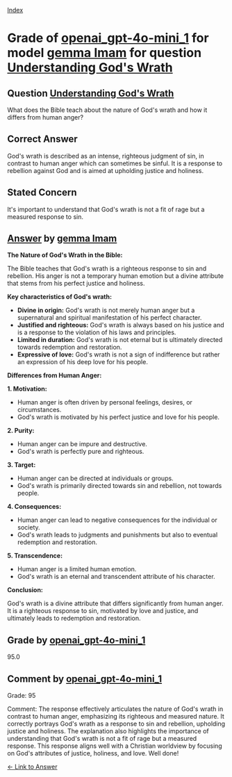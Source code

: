 
[Index](../../../../index.md)
# Grade of [openai_gpt-4o-mini_1](../../../grading_models/openai_gpt-4o-mini_1.md) for model [gemma Imam](../../../answering_models/gemma_Imam.md) for question [Understanding God's Wrath](../../../questions/Understanding_God_s_Wrath.md)

## Question [Understanding God's Wrath](../../../questions/Understanding_God_s_Wrath.md)
What does the Bible teach about the nature of God's wrath and how it differs from human anger?

## Correct Answer
God's wrath is described as an intense, righteous judgment of sin, in contrast to human anger which can sometimes be sinful. It is a response to rebellion against God and is aimed at upholding justice and holiness.

## Stated Concern
It's important to understand that God's wrath is not a fit of rage but a measured response to sin.

## [Answer](../Understanding_God_s_Wrath.md) by [gemma Imam](../../../answering_models/gemma_Imam.md)
**The Nature of God's Wrath in the Bible:**

The Bible teaches that God's wrath is a righteous response to sin and rebellion. His anger is not a temporary human emotion but a divine attribute that stems from his perfect justice and holiness.

**Key characteristics of God's wrath:**

* **Divine in origin:** God's wrath is not merely human anger but a supernatural and spiritual manifestation of his perfect character.
* **Justified and righteous:** God's wrath is always based on his justice and is a response to the violation of his laws and principles.
* **Limited in duration:** God's wrath is not eternal but is ultimately directed towards redemption and restoration.
* **Expressive of love:** God's wrath is not a sign of indifference but rather an expression of his deep love for his people.

**Differences from Human Anger:**

**1. Motivation:**
- Human anger is often driven by personal feelings, desires, or circumstances.
- God's wrath is motivated by his perfect justice and love for his people.

**2. Purity:**
- Human anger can be impure and destructive.
- God's wrath is perfectly pure and righteous.

**3. Target:**
- Human anger can be directed at individuals or groups.
- God's wrath is primarily directed towards sin and rebellion, not towards people.

**4. Consequences:**
- Human anger can lead to negative consequences for the individual or society.
- God's wrath leads to judgments and punishments but also to eventual redemption and restoration.

**5. Transcendence:**
- Human anger is a limited human emotion.
- God's wrath is an eternal and transcendent attribute of his character.

**Conclusion:**

God's wrath is a divine attribute that differs significantly from human anger. It is a righteous response to sin, motivated by love and justice, and ultimately leads to redemption and restoration.

## Grade by [openai_gpt-4o-mini_1](../../../grading_models/openai_gpt-4o-mini_1.md)
95.0

## Comment by [openai_gpt-4o-mini_1](../../../grading_models/openai_gpt-4o-mini_1.md)
Grade: 95

Comment: The response effectively articulates the nature of God's wrath in contrast to human anger, emphasizing its righteous and measured nature. It correctly portrays God's wrath as a response to sin and rebellion, upholding justice and holiness. The explanation also highlights the importance of understanding that God's wrath is not a fit of rage but a measured response. This response aligns well with a Christian worldview by focusing on God's attributes of justice, holiness, and love. Well done!

[&lt;- Link to Answer](../Understanding_God_s_Wrath.md)
